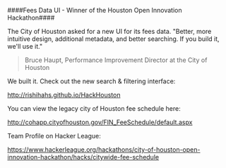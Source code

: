 ####Fees Data UI - Winner of the Houston Open Innovation Hackathon####

The City of Houston asked for a new UI for its fees data. "Better, more intuitive design, additional metadata, and better searching. If you build it, we'll use it."

> Bruce Haupt, Performance Improvement Director at the City of Houston 
   
We built it.  Check out the new search & filtering interface:

http://rishihahs.github.io/HackHouston

You can view the legacy city of Houston fee schedule here: 

http://cohapp.cityofhouston.gov/FIN_FeeSchedule/default.aspx 

Team Profile on Hacker League:

https://www.hackerleague.org/hackathons/city-of-houston-open-innovation-hackathon/hacks/citywide-fee-schedule
